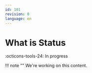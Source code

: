 ```yaml
---
id: 101
revision: 0
language: en
---
```


# What is Status

:octicons-tools-24: In progress

!!! note ""
We're working on this content.
